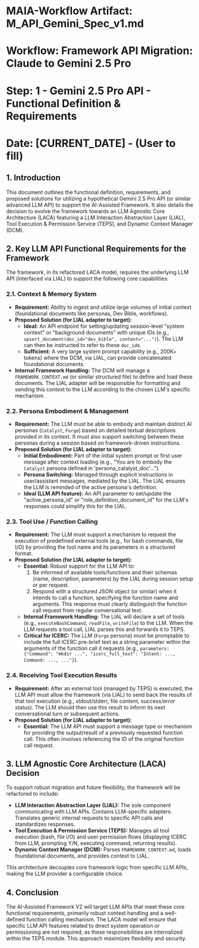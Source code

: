 # MAIA-Workflow Artifact: M_API_Gemini_Spec_v1.md
# Workflow: Framework API Migration: Claude to Gemini 2.5 Pro
# Step: 1 - Gemini 2.5 Pro API - Functional Definition & Requirements
# Date: [CURRENT_DATE] - (User to fill)

## 1. Introduction

This document outlines the functional definition, requirements, and proposed solutions for utilizing a hypothetical Gemini 2.5 Pro API (or similar advanced LLM API) to support the AI-Assisted Framework. It also details the decision to evolve the framework towards an LLM Agnostic Core Architecture (LACA) featuring a LLM Interaction Abstraction Layer (LIAL), Tool Execution & Permission Service (TEPS), and Dynamic Context Manager (DCM).

## 2. Key LLM API Functional Requirements for the Framework

The framework, in its refactored LACA model, requires the underlying LLM API (interfaced via LIAL) to support the following core capabilities:

### 2.1. Context & Memory System
*   **Requirement:** Ability to ingest and utilize large volumes of initial context (foundational documents like personas, Dev Bible, workflows).
*   **Proposed Solution (for LIAL adapter to target):**
    *   **Ideal:** An API endpoint for setting/updating session-level "system context" or "background documents" with unique IDs (e.g., `upsert_document(doc_id="dev_bible", content="...")`). The LLM can then be instructed to refer to these `doc_id`s.
    *   **Sufficient:** A very large system prompt capability (e.g., 200K+ tokens) where the DCM, via LIAL, can provide concatenated foundational documents.
*   **Internal Framework Handling:** The DCM will manage a `FRAMEWORK_CONTEXT.md` (or similar structured file) to define and load these documents. The LIAL adapter will be responsible for formatting and sending this context to the LLM according to the chosen LLM's specific mechanism.

### 2.2. Persona Embodiment & Management
*   **Requirement:** The LLM must be able to embody and maintain distinct AI personas (`Catalyst`, `Forge`) based on detailed textual descriptions provided in its context. It must also support switching between these personas during a session based on framework-driven instructions.
*   **Proposed Solution (for LIAL adapter to target):**
    *   **Initial Embodiment:** Part of the initial system prompt or first user message after context loading (e.g., "You are to embody the `Catalyst` persona defined in 'persona_catalyst_doc'...").
    *   **Persona Switching:** Managed through explicit instructions in user/assistant messages, mediated by the LIAL. The LIAL ensures the LLM is reminded of the active persona's definition.
    *   **Ideal (LLM API feature):** An API parameter to set/update the "active_persona_id" or "role_definition_document_id" for the LLM's responses could simplify this for the LIAL.

### 2.3. Tool Use / Function Calling
*   **Requirement:** The LLM must support a mechanism to request the execution of predefined external tools (e.g., for bash commands, file I/O) by providing the tool name and its parameters in a structured format.
*   **Proposed Solution (for LIAL adapter to target):**
    *   **Essential:** Robust support for the LLM API to:
        1.  Be informed of available tools/functions and their schemas (name, description, parameters) by the LIAL during session setup or per request.
        2.  Respond with a structured JSON object (or similar) when it intends to call a function, specifying the function name and arguments. This response must clearly distinguish the function call request from regular conversational text.
    *   **Internal Framework Handling:** The LIAL will declare a set of tools (e.g., `executeBashCommand`, `readFile`, `writeFile`) to the LLM. When the LLM requests a tool call, LIAL parses this and forwards it to TEPS.
    *   **Critical for ICERC:** The LLM (`Forge` persona) must be promptable to include the full ICERC pre-brief text as a string parameter within the arguments of the function call it requests (e.g., `parameters: {"command": "mkdir ...", "icerc_full_text": "Intent: ..., Command: ..., ..."}`).

### 2.4. Receiving Tool Execution Results
*   **Requirement:** After an external tool (managed by TEPS) is executed, the LLM API must allow the framework (via LIAL) to send back the results of that tool execution (e.g., stdout/stderr, file content, success/error status). The LLM should then use this result to inform its next conversational turn or subsequent actions.
*   **Proposed Solution (for LIAL adapter to target):**
    *   **Essential:** The LLM API must support a message type or mechanism for providing the output/result of a previously requested function call. This often involves referencing the ID of the original function call request.

## 3. LLM Agnostic Core Architecture (LACA) Decision

To support robust migration and future flexibility, the framework will be refactored to include:

*   **LLM Interaction Abstraction Layer (LIAL):** The sole component communicating with LLM APIs. Contains LLM-specific adapters. Translates generic internal requests to specific API calls and standardizes responses.
*   **Tool Execution & Permission Service (TEPS):** Manages all tool execution (bash, file I/O) and user permission flows (displaying ICERC from LLM, prompting Y/N, executing command, returning results).
*   **Dynamic Context Manager (DCM):** Parses `FRAMEWORK_CONTEXT.md`, loads foundational documents, and provides context to LIAL.

This architecture decouples core framework logic from specific LLM APIs, making the LLM provider a configurable choice.

## 4. Conclusion

The AI-Assisted Framework V2 will target LLM APIs that meet these core functional requirements, primarily robust context handling and a well-defined function calling mechanism. The LACA model will ensure that specific LLM API features related to direct system operation or permissioning are not required, as these responsibilities are internalized within the TEPS module. This approach maximizes flexibility and security.
